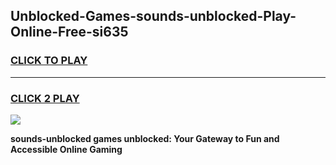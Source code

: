 
## Unblocked-Games-sounds-unblocked-Play-Online-Free-si635
<h3>
<a href="https://premium76.site?title=sounds-unblocked&ref=26A">CLICK TO PLAY</a></h3>
<hr>

<h3>
<a href="https://premium76.site?title=sounds-unblocked&ref=26A">CLICK 2 PLAY</a>
  
</h3>

<a href="https://premium76.site?title=sounds-unblocked&ref=26A"><img src="https://clearcache.store/games.png"></a>


**sounds-unblocked games unblocked: Your Gateway to Fun and Accessible Online Gaming**
